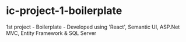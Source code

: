 # ic-project-1-boilerplate
1st project - Boilerplate - Developed using 'React', Semantic UI, ASP.Net MVC, Entity Framework &amp; SQL Server
